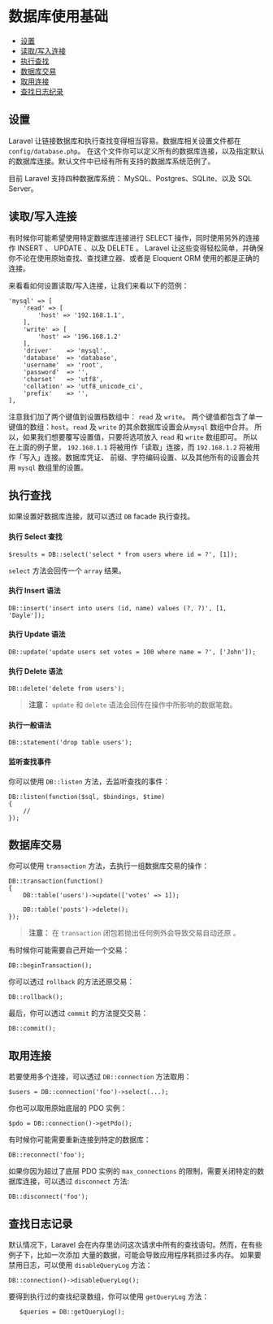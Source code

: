 # 数据库使用基础

- [设置](#configuration)
- [读取/写入连接](#read-write-connections)
- [执行查找](#running-queries)
- [数据库交易](#database-transactions)
- [取用连接](#accessing-connections)
- [查找日志纪录](#query-logging)

<a name="configuration"></a>
## 设置

Laravel 让链接数据库和执行查找变得相当容易。数据库相关设置文件都在 `config/database.php`。 在这个文件你可以定义所有的数据库连接，以及指定默认的数据库连接。默认文件中已经有所有支持的数据库系统范例了。

目前 Laravel 支持四种数据库系统： MySQL、Postgres、SQLite、以及 SQL Server。

<a name="read-write-connections"></a>
## 读取/写入连接

有时候你可能希望使用特定数据库连接进行 SELECT 操作，同时使用另外的连接作 INSERT 、 UPDATE 、以及 DELETE 。 Laravel 让这些变得轻松简单，并确保你不论在使用原始查找、查找建立器、或者是 Eloquent ORM 使用的都是正确的连接。

来看看如何设置读取/写入连接，让我们来看以下的范例：

	'mysql' => [
		'read' => [
			'host' => '192.168.1.1',
		],
		'write' => [
			'host' => '196.168.1.2'
		],
		'driver'    => 'mysql',
		'database'  => 'database',
		'username'  => 'root',
		'password'  => '',
		'charset'   => 'utf8',
		'collation' => 'utf8_unicode_ci',
		'prefix'    => '',
	],

注意我们加了两个键值到设置档数组中： `read` 及 `write`。 两个键值都包含了单一键值的数组：`host`。`read` 及 `write` 的其余数据库设置会从`mysql` 数组中合并。 所以，如果我们想要覆写设置值，只要将选项放入 `read` 和 `write` 数组即可。 所以在上面的例子里， `192.168.1.1` 将被用作「读取」连接，而 `192.168.1.2` 将被用作「写入」连接。数据库凭证、 前缀、字符编码设置、以及其他所有的设置会共用 `mysql` 数组里的设置。

<a name="running-queries"></a>
## 执行查找

如果设置好数据库连接，就可以透过 `DB` facade 执行查找。

#### 执行 Select 查找

	$results = DB::select('select * from users where id = ?', [1]);

`select` 方法会回传一个 `array` 结果。

#### 执行 Insert 语法

	DB::insert('insert into users (id, name) values (?, ?)', [1, 'Dayle']);

#### 执行 Update 语法

	DB::update('update users set votes = 100 where name = ?', ['John']);

#### 执行 Delete 语法

	DB::delete('delete from users');

> **注意：** `update` 和 `delete` 语法会回传在操作中所影响的数据笔数。

#### 执行一般语法

	DB::statement('drop table users');

#### 监听查找事件

你可以使用 `DB::listen` 方法，去监听查找的事件：

	DB::listen(function($sql, $bindings, $time)
	{
		//
	});

<a name="database-transactions"></a>
## 数据库交易

你可以使用 `transaction` 方法，去执行一组数据库交易的操作：

	DB::transaction(function()
	{
		DB::table('users')->update(['votes' => 1]);

		DB::table('posts')->delete();
	});

> **注意：** 在 `transaction` 闭包若抛出任何例外会导致交易自动还原 。

有时候你可能需要自己开始一个交易：

	DB::beginTransaction();

你可以透过 `rollback` 的方法还原交易：

	DB::rollback();

最后，你可以透过 `commit` 的方法提交交易：

	DB::commit();

<a name="accessing-connections"></a>
## 取用连接

若要使用多个连接，可以透过 `DB::connection` 方法取用：

	$users = DB::connection('foo')->select(...);

你也可以取用原始底层的 PDO 实例：

	$pdo = DB::connection()->getPdo();

有时候你可能需要重新连接到特定的数据库：

	DB::reconnect('foo');

如果你因为超过了底层 PDO 实例的 `max_connections` 的限制，需要关闭特定的数据库连接，可以透过 `disconnect` 方法:

	DB::disconnect('foo');

<a name="query-logging"></a>
## 查找日志记录

默认情况下，Laravel 会在内存里访问这次请求中所有的查找语句。然而，在有些例子下，比如一次添加 大量的数据，可能会导致应用程序耗损过多内存。 如果要禁用日志，可以使用 `disableQueryLog` 方法：

	DB::connection()->disableQueryLog();

要得到执行过的查找纪录数组，你可以使用 `getQueryLog` 方法：

       $queries = DB::getQueryLog();
